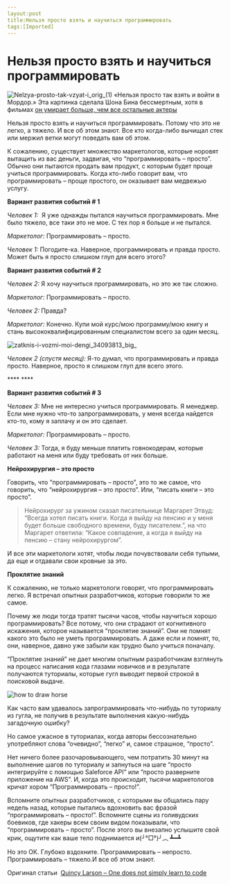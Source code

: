 ```yaml
---
layout:post
title:Нельзя просто взять и научиться программировать
tags:[Imported]
---
```

# Нельзя просто взять и научиться программировать

![Nelzya-prosto-tak-vzyat-i_orig_(1)](https://vlaim.s3.amazonaws.com/uploads/2016/06/Nelzya-prosto-tak-vzyat-i_orig_1.jpg) «Нельзя просто так взять и войти в Мордор.» Эта картинка сделала Шона Бина бессмертным, хотя в фильмах [он умирает больше, чем все остальные актеры](http://nerdist.com/does-sean-bean-really-die-more-than-other-actors/)

<span style="font-weight: 400;">Нельзя просто взять и научиться программировать. Потому что это не легко, а тяжело. И все об этом знают. Все кто когда-либо вычищал стек или мержил ветки могут поведать вам об этом.</span>

<span style="font-weight: 400;">К сожалению, существует множество маркетологов, которые норовят вытащить из вас деньги, задвигая, что “программировать – просто”. Обычно они пытаются продать вам продукт, с которым будет проще учиться программировать. Когда кто-либо говорит вам, что программировать – проще простого, он оказывает вам медвежью услугу.</span>

**Вариант развития событий # 1**

<span style="font-weight: 400;">_Человек 1:_  Я уже однажды пытался научиться программировать. Мне было тяжело, все таки это не мое. С тех пор я больше и не пытался.</span>

<span style="font-weight: 400;">_Маркетолог:_ Программировать – просто.</span>

<span style="font-weight: 400;">_Человек 1:_ Погодите-ка. Наверное, программировать и правда просто. Может быть я просто слишком глуп для всего этого?</span>

**Вариант развития событий # 2**

<span style="font-weight: 400;">_Человек 2:_ Я хочу научиться программировать, но это же так сложно.</span>

<span style="font-weight: 400;">_Маркетолог:_ Программировать – просто.</span>

<span style="font-weight: 400;">_Человек 2:_ Правда?</span>

<span style="font-weight: 400;">_Маркетолог:_ Конечно. Купи мой курс/мою программу/мою книгу и стань высококвалифицированным специалистом всего за один месяц.</span>

![zatknis-i-vozmi-moi-dengi_34093813_big_](https://vlaim.s3.amazonaws.com/uploads/2016/06/zatknis-i-vozmi-moi-dengi_34093813_big_.png)

<span style="font-weight: 400;">_Человек 2 (спустя месяц):_ Я-то думал, что программировать и правда просто. Наверное, просто я слишком глуп для всего этого.</span>

**** ****

**Вариант развития событий # 3**

<span style="font-weight: 400;">_Человек 3:_ Мне не интересно учиться программировать. Я менеджер. Если мне нужно что-то запрограммировать, у меня всегда найдется кто-то, кому я заплачу и он это сделает.</span>

<span style="font-weight: 400;">_Маркетолог:_ Программировать – просто.</span>

<span style="font-weight: 400;">_Человек 3:_ Тогда, я буду меньше платить говнокодерам, которые работают на меня или буду требовать от них больше.</span>

**Нейрохирургия – это просто**

<span style="font-weight: 400;">Говорить, что “программировать – просто”, это то же самое, что говорить, что “нейрохирургия – это просто”. Или, “писать книги – это просто”.</span>

> <span style="font-weight: 400;">Нейрохирург за ужином сказал писательнице Маргарет Этвуд: “Всегда хотел писать книги. Когда я выйду на пенсию и у меня будет больше свободного времени, буду писателем.”, на что Маргарет ответила: “Какое совпадение, а когда я выйду на пенсию – стану нейрохирургом”.</span>

<span style="font-weight: 400;">И все эти маркетологи хотят, чтобы люди почувствовали себя тупыми, да еще и отдавали свои кровные за это.</span>

**Проклятие знаний**

<span style="font-weight: 400;">К сожалению, не только маркетологи говорят, что программировать легко. Я встречал опытных разработчиков, которые говорили то же самое.</span>

<span style="font-weight: 400;">Почему же люди тогда тратят тысячи часов, чтобы научиться хорошо программировать? Все потому, что они страдают от когнитивного искажения, которое называется “проклятие знаний”. Они не помнят какого это было не уметь программировать. А даже если и помнят, то, они, наверное, давно уже забыли как трудно было учиться поначалу.</span>

<span style="font-weight: 400;">“Проклятие знаний” не дает многим опытным разработчикам взглянуть на процесс написания кода глазами новичков и в результате получаются туториалы, которые гугл выводит первой строкой в поисковой выдаче.</span>

![how to draw horse](https://vlaim.s3.amazonaws.com/uploads/2016/06/how-to-draw-horse.jpg)

<span style="font-weight: 400;">Как часто вам удавалось запрограммировать что-нибудь по туториалу из гугла, не получив в результате выполнения какую-нибудь загадочную ошибку?</span>

<span style="font-weight: 400;">Но самое ужасное в туториалах, когда авторы бессознательно употребляют слова “очевидно”, “легко” и, самое страшное, “просто”.</span>

<span style="font-weight: 400;">Нет ничего более разочаровывающего, чем потратить 30 минут на выполнение шагов по туториалу и запнуться на шаге “просто интегрируйте с помощью Saleforce API” или “просто разверните приложение на AWS”. И, когда это происходит, тысячи маркетологов кричат хором “Программировать – просто!”.</span>

<span style="font-weight: 400;">Вспомните опытных разработчиков, с которыми вы общались пару недель назад, которые пытались вдохновить вас фразой “программировать – просто!”. Вспомните сцены из голивудских боевиков, где хакеры всем своим видом показывали, что “программировать – просто”. После этого вы внезапно услышите свой крик, ощутите как ваше тело поднимается и</span><span style="font-weight: 400;">(╯°□°)╯︵ ┻━┻</span>

<span style="font-weight: 400;">Но это ОК. Глубоко вздохните. Программировать – непросто. Программировать – тяжело.</span><span style="font-weight: 400;">И все об этом знают.</span>

Оригинал статьи  [Quincy Larson – One does not simply learn to code](https://medium.freecodecamp.com/one-does-not-simply-learn-to-code-f25bacdc5b62#.8ohtqns0q)